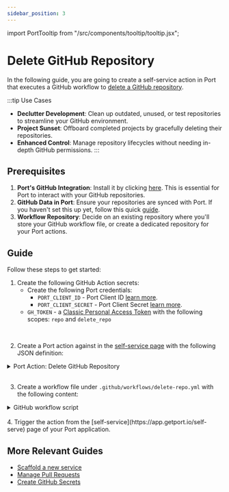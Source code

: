 ```yaml
---
sidebar_position: 3
---
```


import PortTooltip from "/src/components/tooltip/tooltip.jsx";

# Delete GitHub Repository

In the following guide, you are going to create a self-service action in Port that executes a GitHub workflow to [delete a GitHub repository](https://docs.github.com/en/rest/repos/repos#delete-a-repository).

:::tip Use Cases

- **Declutter Development**: Clean up outdated, unused, or test repositories to streamline your GitHub environment.
- **Project Sunset**: Offboard completed projects by gracefully deleting their repositories.
- **Enhanced Control**: Manage repository lifecycles without needing in-depth GitHub permissions.
:::

## Prerequisites
1. **Port's GitHub Integration**: Install it by clicking [here](https://github.com/apps/getport-io/installations/new). This is essential for Port to interact with your GitHub repositories.
2. **GitHub Data in Port**: Ensure your repositories are synced with Port. If you haven't set this up yet, follow this quick [guide](/build-your-software-catalog/sync-data-to-catalog/git/github/examples/resource-mapping-examples.md#mapping-repositories-file-contents-and-pull-requests).
3. **Workflow Repository**: Decide on an existing repository where you'll store your GitHub workflow file, or create a dedicated repository for your Port actions.


## Guide

Follow these steps to get started:

1. Create the following GitHub Action secrets:
    - Create the following Port credentials:
        - `PORT_CLIENT_ID` - Port Client ID [learn more](/build-your-software-catalog/custom-integration/api/#get-api-token).
        - `PORT_CLIENT_SECRET` - Port Client Secret [learn more](/build-your-software-catalog/custom-integration/api/#get-api-token).
    - `GH_TOKEN` - a [Classic Personal Access Token](https://github.com/settings/tokens) with the following scopes: `repo` and `delete_repo`

<br />


2. Create a Port action against in the [self-service page](https://app.getport.io/self-serve) with the following JSON definition:

<details>

  <summary>Port Action: Delete GitHub Repository</summary>
   :::tip
- `<GITHUB-ORG>` - your GitHub organization or user name.
- `<GITHUB-REPO-NAME>` - your GitHub repository name.

**Note**: Replace the `blueprintIdentifier` on line 30 with the id of your own blueprint.
:::


```json showLineNumbers
{
  "identifier": "service_delete_repo",
  "title": "Delete Repo",
  "icon": "Github",
  "description": "A github action that deletes a github repo",
  "trigger": {
    "type": "self-service",
    "operation": "DELETE",
    "userInputs": {
      "properties": {
        "org_name": {
          "icon": "Github",
          "title": "Organisation Name",
          "type": "string",
          "default": "default-org"
        },
        "delete_dependents": {
          "icon": "Github",
          "title": "Delete Dependent Items",
          "type": "boolean",
          "default": false
        }
      },
      "required": [
        "org_name",
        "delete_dependents"
      ],
      "order": [
        "org_name",
        "delete_dependents"
      ]
    },
    // highlight-start
    "blueprintIdentifier": "service"
    // highlight-end
  },
  "invocationMethod": {
    "type": "GITHUB",
    "org": "<GITHUB-ORG>",
    "repo": "<GITHUB-REPO-NAME>",
    "workflow": "delete-repo.yml",
    "workflowInputs": {
      "org_name": "{{.inputs.\"org_name\"}}",
      "delete_dependents": "{{.inputs.\"delete_dependents\"}}",
      "entity": "{{.entity.identifier}}",
      "blueprint": "{{.action.blueprint}}",
      "run_id": "{{.run.id}}"
    },
    "reportWorkflowStatus": true
  },
  "requiredApproval": false,
  "publish": true
}
```

</details>
<br />

3. Create a workflow file under `.github/workflows/delete-repo.yml` with the following content:

<details>

<summary>GitHub workflow script</summary>

```yaml showLineNumbers title="delete-repo.yml"
name: Delete Repository

on:
  workflow_dispatch:
    inputs:
      org_name:
        required: true
        type: string
      delete_dependents:
        required: true
        type: boolean
        default: true
      entity:
        required: true
        type: string
      run_id:
        required: true
        type: string
      blueprint:
        required: true
        type: string

jobs:
  delete-repo:
    runs-on: ubuntu-latest

    steps:
      - name: Inform starting of deletion
        uses: port-labs/port-github-action@v1
        with:
          clientId: ${{ secrets.PORT_CLIENT_ID }}
          clientSecret: ${{ secrets.PORT_CLIENT_SECRET }}
          operation: PATCH_RUN
          runId: ${{ inputs.run_id }}
          logMessage: |
            Deleting a github repository... ⛴️

      - name: Delete Repository
        env:
          GH_TOKEN: ${{ secrets.GH_TOKEN }}
          REPO_NAME: ${{ inputs.entity }}
        run: |
          echo $GH_TOKEN
          HTTP_STATUS=$(curl -s -o /dev/null -w "%{http_code}" \
            -X DELETE \
            -H "Accept: application/vnd.github+json" \
            -H "Authorization: Bearer $GH_TOKEN" \
            "https://api.github.com/repos/${{ inputs.org_name }}/$REPO_NAME")

          echo "HTTP Status: $HTTP_STATUS"

          # Check if HTTP_STATUS is 204 (No Content)
          if [ $HTTP_STATUS -eq 204 ]; then
            echo "Repository deleted successfully."
            echo "delete_successful=true" >> $GITHUB_ENV
          else
            echo "Failed to delete repository. HTTP Status: $HTTP_STATUS"
            echo "delete_successful=false" >> $GITHUB_ENV
          fi

      - name: Delete record in Port
        if: ${{ env.delete_successful == 'true' }}
        uses: port-labs/port-github-action@v1
        with:
          clientId: ${{ secrets.PORT_CLIENT_ID }}
          clientSecret: ${{ secrets.PORT_CLIENT_SECRET }}
          operation: DELETE
          delete_dependents: ${{ inputs.delete_dependents }}
          identifier: ${{ inputs.entity }}
          blueprint: ${{ inputs.blueprint }}
      
      - name: Inform completion of deletion
        uses: port-labs/port-github-action@v1
        with:
          clientId: ${{ secrets.PORT_CLIENT_ID }}
          clientSecret: ${{ secrets.PORT_CLIENT_SECRET }}
          operation: PATCH_RUN
          runId: ${{ inputs.run_id }}
          logMessage: |
            GitHub repository deleted! ✅

```

</details>
<br />
4. Trigger the action from the [self-service](https://app.getport.io/self-serve) page of your Port application.


## More Relevant Guides

- [Scaffold a new service](/guides-and-tutorials/scaffold-a-new-service/)
- [Manage Pull Requests](/create-self-service-experiences/setup-backend/github-workflow/examples/manage-pull-requests)
- [Create GitHub Secrets](/create-self-service-experiences/setup-backend/github-workflow/examples/create-github-secret)
